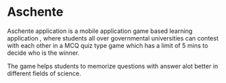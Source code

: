 # Aschente

Aschente application is a mobile application game based learning application , where students all over governmental universities can contest with each other in a MCQ quiz type game which has a limit of 5 mins to decide who is the winner.

The game helps students to memorize questions with answer alot better in different fields of science.
